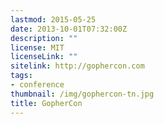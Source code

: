 ```yaml
---
lastmod: 2015-05-25
date: 2013-10-01T07:32:00Z
description: ""
license: MIT
licenseLink: ""
sitelink: http://gophercon.com
tags:
- conference
thumbnail: /img/gophercon-tn.jpg
title: GopherCon
---
```


